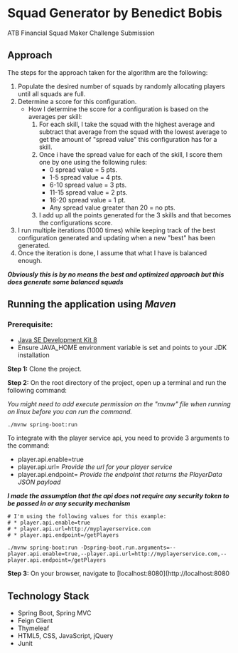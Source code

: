 # Squad Generator by Benedict Bobis
ATB Financial Squad Maker Challenge Submission

## Approach 
The steps for the approach taken for the algorithm are the following:
1. Populate the desired number of squads by randomly allocating players until all squads are full.
1. Determine a score for this configuration.
    * How I determine the score for a configuration is based on the averages per skill:
        1. For each skill, I take the squad with the highest average and subtract that average from the squad with the lowest average to get the amount of "spread value" this configuration has for a skill.
        1. Once i have the spread value for each of the skill, I score them one by one using the following rules:
            * 0 spread value = 5 pts.
            * 1-5 spread value = 4 pts.
            * 6-10 spread value = 3 pts.
            * 11-15 spread value = 2 pts.
            * 16-20 spread value = 1 pt.
            * Any spread value greater than 20 = no pts.
        1. I add up all the points generated for the 3 skills and that becomes the configurations score.
1.  I run multiple iterations (1000 times) while keeping track of the best configuration generated and updating when a new "best" has been generated.
1. Once the iteration is done, I assume that what I have is balanced enough.

***Obviously this is by no means the best and optimized approach but this does generate some balanced squads***

## Running the application using *Maven*
### Prerequisite:
* [Java SE Development Kit 8](http://www.oracle.com/technetwork/java/javase/downloads/jdk8-downloads-2133151.html)
* Ensure JAVA_HOME environment variable is set and points to your JDK installation

**Step 1:** Clone the project.

**Step 2:** On the root directory of the project, open up a terminal and run the following command:

*You might need to add execute permission on the "mvnw" file when running on linux before you can run the command.*
````
./mvnw spring-boot:run
````
To integrate with the player service api, you need to provide 3 arguments to the command:
* player.api.enable=true
* player.api.url= *Provide the url for your player service*
* player.api.endpoint= *Provide the endpoint that returns the PlayerData JSON payload*

***I made the assumption that the api does not require any security token to be passed in or any security mechanism***
````
# I'm using the following values for this example:
# * player.api.enable=true
# * player.api.url=http://myplayerservice.com
# * player.api.endpoint=/getPlayers

./mvnw spring-boot:run -Dspring-boot.run.arguments=--player.api.enable=true,--player.api.url=http://myplayerservice.com,--player.api.endpoint=/getPlayers
````

**Step 3:** On your browser, navigate to [localhost:8080](http://localhost:8080

## Technology Stack
* Spring Boot, Spring MVC
* Feign Client
* Thymeleaf
* HTML5, CSS, JavaScript, jQuery
* Junit